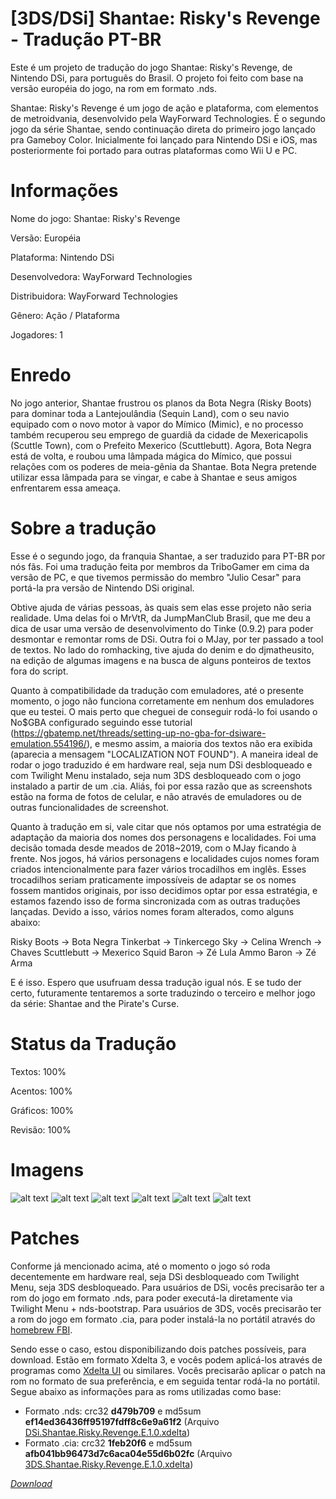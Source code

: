 # [3DS/DSi] Shantae: Risky's Revenge - Tradução PT-BR

Este é um projeto de tradução do jogo Shantae: Risky's Revenge, de Nintendo DSi, para português do Brasil. O projeto foi feito com base na versão européia do jogo, na rom em formato .nds.

Shantae: Risky's Revenge é um jogo de ação e plataforma, com elementos de metroidvania, desenvolvido pela WayForward Technologies. É o segundo jogo da série Shantae, sendo continuação direta do primeiro jogo lançado pra Gameboy Color. Inicialmente foi lançado para Nintendo DSi e iOS, mas posteriormente foi portado para outras plataformas como Wii U e PC.

# Informações

Nome do jogo: Shantae: Risky's Revenge

Versão: Européia

Plataforma: Nintendo DSi

Desenvolvedora: WayForward Technologies

Distribuidora: WayForward Technologies

Gênero: Ação / Plataforma

Jogadores: 1

# Enredo

No jogo anterior, Shantae frustrou os planos da Bota Negra (Risky Boots) para dominar toda a Lantejoulândia (Sequin Land), com o seu navio equipado com o novo motor à vapor do Mímico (Mimic), e no processo também recuperou seu emprego de guardiã da cidade de Mexericapolis (Scuttle Town), com o Prefeito Mexerico (Scuttlebutt). Agora, Bota Negra está de volta, e roubou uma lâmpada mágica do Mímico, que possui relações com os poderes de meia-gênia da Shantae. Bota Negra pretende utilizar essa lâmpada para se vingar, e cabe à Shantae e seus amigos enfrentarem essa ameaça.

# Sobre a tradução

Esse é o segundo jogo, da franquia Shantae, a ser traduzido para PT-BR por nós fãs. Foi uma tradução feita por membros da TriboGamer em cima da versão de PC, e que tivemos permissão do membro "Julio Cesar" para portá-la pra versão de Nintendo DSi original.

Obtive ajuda de várias pessoas, às quais sem elas esse projeto não seria realidade. Uma delas foi o MrVtR, da JumpManClub Brasil, que me deu a dica de usar uma versão de desenvolvimento do Tinke (0.9.2) para poder desmontar e remontar roms de DSi. Outra foi o MJay, por ter passado a tool de textos. No lado do romhacking, tive ajuda do denim e do djmatheusito, na edição de algumas imagens e na busca de alguns ponteiros de textos fora do script.

Quanto à compatibilidade da tradução com emuladores, até o presente momento, o jogo não funciona corretamente em nenhum dos emuladores que eu testei. O mais perto que cheguei de conseguir rodá-lo foi usando o No$GBA configurado seguindo esse tutorial (https://gbatemp.net/threads/setting-up-no-gba-for-dsiware-emulation.554196/), e mesmo assim, a maioria dos textos não era exibida (aparecia a mensagem "LOCALIZATION NOT FOUND"). A maneira ideal de rodar o jogo traduzido é em hardware real, seja num DSi desbloqueado e com Twilight Menu instalado, seja num 3DS desbloqueado com o jogo instalado a partir de um .cia. Aliás, foi por essa razão que as screenshots estão na forma de fotos de celular, e não através de emuladores ou de outras funcionalidades de screenshot.

Quanto à tradução em si, vale citar que nós optamos por uma estratégia de adaptação da maioria dos nomes dos personagens e localidades. Foi uma decisão tomada desde meados de 2018~2019, com o MJay ficando à frente. Nos jogos, há vários personagens e localidades cujos nomes foram criados intencionalmente para fazer vários trocadilhos em inglês. Esses trocadilhos seriam praticamente impossíveis de adaptar se os nomes fossem mantidos originais, por isso decidimos optar por essa estratégia, e estamos fazendo isso de forma sincronizada com as outras traduções lançadas. Devido a isso, vários nomes foram alterados, como alguns abaixo:

Risky Boots -> Bota Negra
Tinkerbat -> Tinkercego
Sky -> Celina
Wrench -> Chaves
Scuttlebutt -> Mexerico
Squid Baron -> Zé Lula
Ammo Baron -> Zé Arma

E é isso. Espero que usufruam dessa tradução igual nós. E se tudo der certo, futuramente tentaremos a sorte traduzindo o terceiro e melhor jogo da série: Shantae and the Pirate's Curse.

# Status da Tradução

Textos: 100%

Acentos: 100%

Gráficos: 100%

Revisão: 100%

# Imagens

![alt text](https://raw.githubusercontent.com/leomontenegro6/shantae-risky-revenge-traducao-ptbr/main/screenshots/1.jpg "Imagem 1") ![alt text](https://raw.githubusercontent.com/leomontenegro6/shantae-risky-revenge-traducao-ptbr/main/screenshots/2.jpg "Imagem 2")
![alt text](https://raw.githubusercontent.com/leomontenegro6/shantae-risky-revenge-traducao-ptbr/main/screenshots/3.jpg "Imagem 3") ![alt text](https://raw.githubusercontent.com/leomontenegro6/shantae-risky-revenge-traducao-ptbr/main/screenshots/4.jpg "Imagem 4")
![alt text](https://raw.githubusercontent.com/leomontenegro6/shantae-risky-revenge-traducao-ptbr/main/screenshots/5.jpg "Imagem 5") ![alt text](https://raw.githubusercontent.com/leomontenegro6/shantae-risky-revenge-traducao-ptbr/main/screenshots/6.jpg "Imagem 6")

# Patches

Conforme já mencionado acima, até o momento o jogo só roda decentemente em hardware real, seja DSi desbloqueado com Twilight Menu, seja 3DS desbloqueado. Para usuários de DSi, vocês precisarão ter a rom do jogo em formato .nds, para poder executá-la diretamente via Twilight Menu + nds-bootstrap. Para usuários de 3DS, vocês precisarão ter a rom do jogo em formato .cia, para poder instalá-la no portátil através do [homebrew FBI](https://github.com/Steveice10/FBI).

Sendo esse o caso, estou disponibilizando dois patches possíveis, para download. Estão em formato Xdelta 3, e vocês podem aplicá-los através de programas como [Xdelta UI](http://www.romhackers.org/modules/PDdownloads2/singlefile.php?cid=8&lid=181) ou similares. Vocês precisarão aplicar o patch na rom no formato de sua preferência, e em seguida tentar rodá-la no portátil. Segue abaixo as informações para as roms utilizadas como base:

- Formato .nds: crc32 **d479b709** e md5sum **ef14ed36436ff95197fdff8c6e9a61f2** (Arquivo [DSi.Shantae.Risky.Revenge.E.1.0.xdelta](https://github.com/leomontenegro6/shantae-risky-revenge-traducao-ptbr/releases/download/v1.0/DSi.Shantae.Risky.Revenge.E.1.0.xdelta))
- Formato .cia: crc32 **1feb20f6** e md5sum **afb041bb96473d7c6aca04e55d6b02fc** (Arquivo [3DS.Shantae.Risky.Revenge.E.1.0.xdelta](https://github.com/leomontenegro6/shantae-risky-revenge-traducao-ptbr/releases/download/v1.0/3DS.Shantae.Risky.Revenge.E.1.0.xdelta))

[*Download*](https://github.com/leomontenegro6/shantae-risky-revenge-traducao-ptbr/releases)
